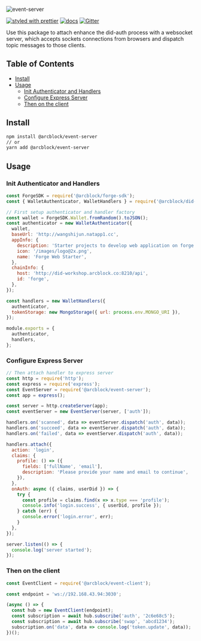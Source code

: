 ![event-server](https://www.arcblock.io/.netlify/functions/badge/?text=event-server)

[![styled with prettier](https://img.shields.io/badge/styled_with-prettier-ff69b4.svg)](https://github.com/prettier/prettier)
[![docs](https://img.shields.io/badge/powered%20by-arcblock-green.svg)](https://docs.arcblock.io)
[![Gitter](https://badges.gitter.im/ArcBlock/community.svg)](https://gitter.im/ArcBlock/community?utm_source=badge&utm_medium=badge&utm_campaign=pr-badge)

Use this package to attach enhance the did-auth process with a websocket server, which accepts sockets connections from browsers and dispatch topic messages to those clients.


## Table of Contents

* [Install](#install)
* [Usage](#usage)
  * [Init Authenticator and Handlers](#init-authenticator-and-handlers)
  * [Configure Express Server](#configure-express-server)
  * [Then on the client](#then-on-the-client)


## Install

```sh
npm install @arcblock/event-server
// or
yarn add @arcblock/event-server
```


## Usage

### Init Authenticator and Handlers

```javascript
const ForgeSDK = require('@arcblock/forge-sdk');
const { WalletAuthenticator, WalletHandlers } = require('@arcblock/did-auth');

// First setup authenticator and handler factory
const wallet = ForgeSDK.Wallet.fromRandom().toJSON();
const authenticator = new WalletAuthenticator({
  wallet,
  baseUrl: 'http://wangshijun.natapp1.cc',
  appInfo: {
    description: 'Starter projects to develop web application on forge',
    icon: '/images/logo@2x.png',
    name: 'Forge Web Starter',
  },
  chainInfo: {
    host: 'http://did-workshop.arcblock.co:8210/api',
    id: 'forge',
  },
});

const handlers = new WalletHandlers({
  authenticator,
  tokenStorage: new MongoStorage({ url: process.env.MONGO_URI }),
});

module.exports = {
  authenticator,
  handlers,
};
```

### Configure Express Server

```javascript
// Then attach handler to express server
const http = require('http');
const express = require('express');
const EventServer = require('@arcblock/event-server');
const app = express();

const server = http.createServer(app);
const eventServer = new EventServer(server, ['auth']);

handlers.on('scanned', data => eventServer.dispatch('auth', data));
handlers.on('succeed', data => eventServer.dispatch('auth', data));
handlers.on('failed', data => eventServer.dispatch('auth', data));

handlers.attach({
  action: 'login',
  claims: {
    profile: () => ({
      fields: ['fullName', 'email'],
      description: 'Please provide your name and email to continue',
    }),
  },
  onAuth: async ({ claims, userDid }) => {
    try {
      const profile = claims.find(x => x.type === 'profile');
      console.info('login.success', { userDid, profile });
    } catch (err) {
      console.error('login.error', err);
    }
  },
});

server.listen(() => {
  console.log('server started');
});
```

### Then on the client

```javascript
const EventClient = require('@arcblock/event-client');

const endpoint = 'ws://192.168.43.94:3030';

(async () => {
  const hub = new EventClient(endpoint);
  const subscription = await hub.subscribe('auth', '2c6e68c5');
  const subscription = await hub.subscribe('swap', 'abcd1234');
  subscription.on('data', data => console.log('token.update', data));
})();
```

